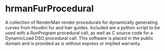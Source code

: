 hrmanFurProcedural
==================

A collection of RenderMan render procedurals for dynamically generating curves from Houdini fur and hair guides. Included are a python script to be used with a RunProgram procedural call, as well as C source code for a DynamicLoad DSO procedural call. This software is placed in the public domain and is provided as is without express or implied warranty.